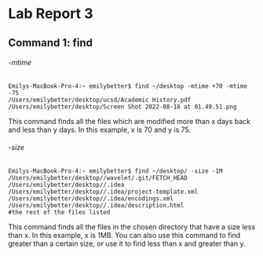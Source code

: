 # Lab Report 3

## Command 1: find
###### -mtime
```
Emilys-MacBook-Pro-4:~ emilybetter$ find ~/desktop -mtime +70 -mtime -75
/Users/emilybetter/desktop/ucsd/Academic History.pdf
/Users/emilybetter/desktop/Screen Shot 2022-08-18 at 01.49.51.png
```
This command finds all the files which are modified more than x days back and less than y days. In this example, x is 70 and y is 75.

###### -size
```
Emilys-MacBook-Pro-4:~ emilybetter$ find ~/desktop/ -size -1M
/Users/emilybetter/desktop//wavelet/.git/FETCH_HEAD
/Users/emilybetter/desktop//.idea
/Users/emilybetter/desktop//.idea/project-template.xml
/Users/emilybetter/desktop//.idea/encodings.xml
/Users/emilybetter/desktop//.idea/description.html
#the rest of the files listed
```
This command finds all the files in the chosen directory that have a size less than x. In this example, x is 1MB. You can also use this command to find greater than a certain size, or use it to find less than x and greater than y.
